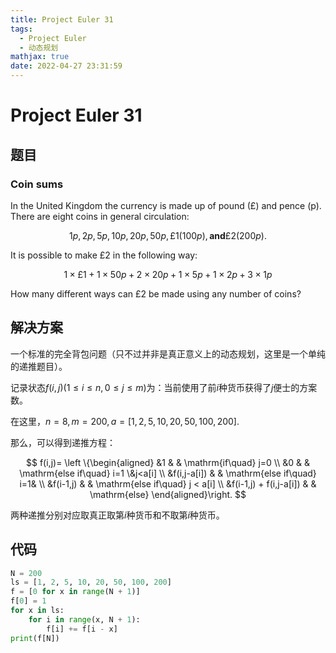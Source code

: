 ```yaml
---
title: Project Euler 31
tags:
  - Project Euler
  - 动态规划
mathjax: true
date: 2022-04-27 23:31:59
---
```


<escape><!-- more --></escape>

# Project Euler 31

## 题目

### Coin sums

In the United Kingdom the currency is made up of pound (£) and pence (p). There are eight coins in general circulation:

$$1p, 2p, 5p, 10p, 20p, 50p, £1 (100p), \mathbf{and} £2 (200p).$$

It is possible to make £2 in the following way:

$$1×£1 + 1×50p + 2×20p + 1×5p + 1×2p + 3×1p$$

How many different ways can £2 be made using any number of coins?

## 解决方案

一个标准的完全背包问题（只不过并非是真正意义上的动态规划，这里是一个单纯的递推题目）。

记录状态$f(i,j)(1\leq i\leq n,0\leq j\leq m)$为：当前使用了前$i$种货币获得了$j$便士的方案数。

在这里，$n=8,m=200,a=[1,2,5,10,20,50,100,200]$.

那么，可以得到递推方程：

$$
f(i,j)=
\left \{\begin{aligned}
  &1  & & \mathrm{if\quad} j=0 \\
  &0 & & \mathrm{else if\quad} i=1 \&j<a[i] \\
  &f(i,j-a[i]) & & \mathrm{else if\quad} i=1& \\
  &f(i-1,j) & & \mathrm{else if\quad} j < a[i] \\
  &f(i-1,j) + f(i,j-a[i]) & & \mathrm{else}
\end{aligned}\right.
$$

两种递推分别对应取真正取第$i$种货币和不取第$i$种货币。

## 代码

```Python
N = 200
ls = [1, 2, 5, 10, 20, 50, 100, 200]
f = [0 for x in range(N + 1)]
f[0] = 1
for x in ls:
    for i in range(x, N + 1):
        f[i] += f[i - x]
print(f[N])
```
